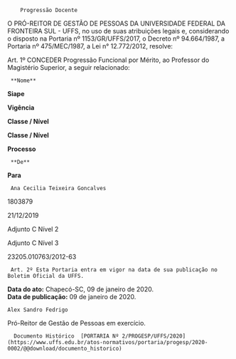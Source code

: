         Progressão Docente  

O PRÓ-REITOR DE GESTÃO DE PESSOAS DA UNIVERSIDADE FEDERAL DA FRONTEIRA SUL - UFFS, no uso de suas atribuições legais e, considerando o disposto na Portaria nº 1153/GR/UFFS/2017, o Decreto nº 94.664/1987, a Portaria nº 475/MEC/1987, a Lei n° 12.772/2012, resolve:

  

 Art. 1º CONCEDER Progressão Funcional por Mérito, ao Professor do Magistério Superior, a seguir relacionado:

  

     **Nome**

   **Siape**

   **Vigência**

   **Classe / Nível**

   **Classe / Nível**

    

 **Processo**

     **De**

   **Para**

     Ana Cecilia Teixeira Goncalves

   1803879

   21/12/2019

   Adjunto C Nível 2

   Adjunto C Nível 3

   23205.010763/2012-63

     Art. 2º Esta Portaria entra em vigor na data de sua publicação no Boletim Oficial da UFFS.

   **Data do ato:** Chapecó-SC, 09 de janeiro de 2020.   
 **Data de publicação:**  09 de janeiro de 2020. 

    Alex Sandro Fedrigo   
 Pró-Reitor de Gestão de Pessoas em exercício. 

      Documento Histórico  [PORTARIA Nº 2/PROGESP/UFFS/2020](https://www.uffs.edu.br/atos-normativos/portaria/progesp/2020-0002/@@download/documento_historico)     
      